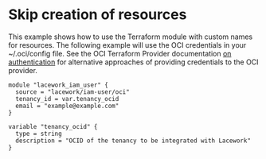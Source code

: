 # Skip creation of resources

This example shows how to use the Terraform module with custom names for
resources. The following example will use the OCI credentials in your
~/.oci/config file. See the OCI Terraform Provider documentation [on
authentication](https://docs.oracle.com/en-us/iaas/Content/API/SDKDocs/terraformproviderconfiguration.htm) for alternative approaches of providing
credentials to the OCI provider.

```hcl
module "lacework_iam_user" {
  source = "lacework/iam-user/oci"
  tenancy_id = var.tenancy_ocid
  email = "example@example.com"
}

variable "tenancy_ocid" {
  type = string
  description = "OCID of the tenancy to be integrated with Lacework"
}

```
